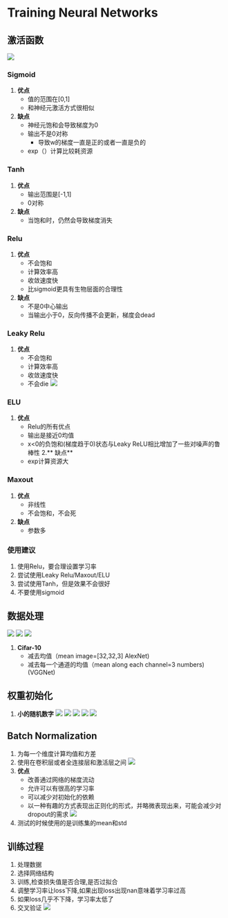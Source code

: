 # Training Neural Networks
## 激活函数
![](Notes/cs231n笔记/pic/1.png)
### Sigmoid
1. **优点**
	- 值的范围在[0,1]
	- 和神经元激活方式很相似
2. **缺点**
	- 神经元饱和会导致梯度为0
	- 输出不是0对称
		* 导致w的梯度一直是正的或者一直是负的
	- exp（）计算比较耗资源

### Tanh
1. **优点**
	- 输出范围是[-1,1]
	- 0对称
2. **缺点**
	- 当饱和时，仍然会导致梯度消失

### Relu
1. **优点**
	- 不会饱和
	- 计算效率高
	- 收敛速度快
	- 比sigmoid更具有生物层面的合理性
2. **缺点**
	- 不是0中心输出
	- 当输出小于0，反向传播不会更新，梯度会dead

### Leaky Relu
1. **优点**
	- 不会饱和
	- 计算效率高
	- 收敛速度快
	- 不会die
![](/pic/2.png)

### ELU
1. **优点**
	- Relu的所有优点
	- 输出是接近0均值
	- x<0的负饱和(梯度趋于0)状态与Leaky ReLU相比增加了一些对噪声的鲁棒性
2.** 缺点**
	- exp计算资源大

### Maxout
1. **优点**
	- 非线性
	- 不会饱和，不会死
2. **缺点**
	- 参数多
### 使用建议
1. 使用Relu，要合理设置学习率
2. 尝试使用Leaky Relu/Maxout/ELU
3. 尝试使用Tanh，但是效果不会很好
4. 不要使用sigmoid

## 数据处理
![](/pic/3.png)
![](/pic/4.png)
![](/pic/5.png)

1. **Cifar-10**
	- 减去均值（mean image=[32,32,3] AlexNet)
	- 减去每一个通道的均值（mean along each channel=3 numbers)(VGGNet)

## 权重初始化
1. **小的随机数字**
![](/pic/6.png)
![](/pic/7.png)
![](/pic/8.png)
![](/pic/9.png)
![](/pic/10.png)

## Batch Normalization
1. 为每一个维度计算均值和方差
2. 使用在卷积层或者全连接层和激活层之间
![](/pic/11.png)
3. **优点**
	- 改善通过网络的梯度流动
	- 允许可以有很高的学习率
	- 可以减少对初始化的依赖
	- 以一种有趣的方式表现出正则化的形式，并略微表现出来，可能会减少对dropout的需求
![](/pic/12.png)
4. 测试的时候使用的是训练集的mean和std

## 训练过程
1. 处理数据
2. 选择网络结构
3. 训练,检查损失值是否合理,是否过拟合
4. 调整学习率让loss下降,如果出现loss出现nan意味着学习率过高
5. 如果loss几乎不下降，学习率太低了
5. 交叉验证
![](/pic/13.png)

